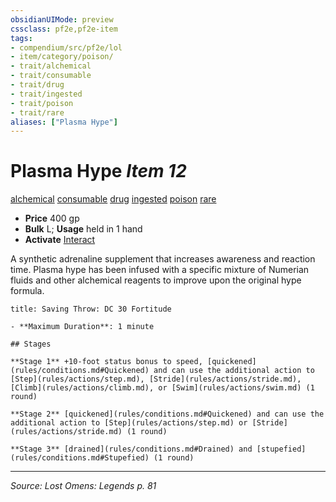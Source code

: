 ```yaml
---
obsidianUIMode: preview
cssclass: pf2e,pf2e-item
tags:
- compendium/src/pf2e/lol
- item/category/poison/
- trait/alchemical
- trait/consumable
- trait/drug
- trait/ingested
- trait/poison
- trait/rare
aliases: ["Plasma Hype"]
---
```

# Plasma Hype *Item 12*  
[alchemical](alchemical.md "Alchemical Item Trait")  [consumable](consumable.md "Consumable Item Trait")  [drug](drug-gmg.md "Drug Item Trait")  [ingested](ingested.md "Ingested Item Trait")  [poison](Reference/Rules/Traits/poison.md "Poison Effect Trait")  [rare](rare.md "Rare Rarity Trait")  

- **Price** 400 gp
- **Bulk** L; **Usage** held in 1 hand
- **Activate** [Interact](interact.md)

A synthetic adrenaline supplement that increases awareness and reaction time. Plasma hype has been infused with a specific mixture of Numerian fluids and other alchemical reagents to improve upon the original hype formula.

```ad-inline-affliction
title: Saving Throw: DC 30 Fortitude

- **Maximum Duration**: 1 minute

## Stages

**Stage 1** +10-foot status bonus to speed, [quickened](rules/conditions.md#Quickened) and can use the additional action to [Step](rules/actions/step.md), [Stride](rules/actions/stride.md), [Climb](rules/actions/climb.md), or [Swim](rules/actions/swim.md) (1 round)

**Stage 2** [quickened](rules/conditions.md#Quickened) and can use the additional action to [Step](rules/actions/step.md) or [Stride](rules/actions/stride.md) (1 round)

**Stage 3** [drained](rules/conditions.md#Drained) and [stupefied](rules/conditions.md#Stupefied) (1 round)
```


---
*Source: Lost Omens: Legends p. 81*